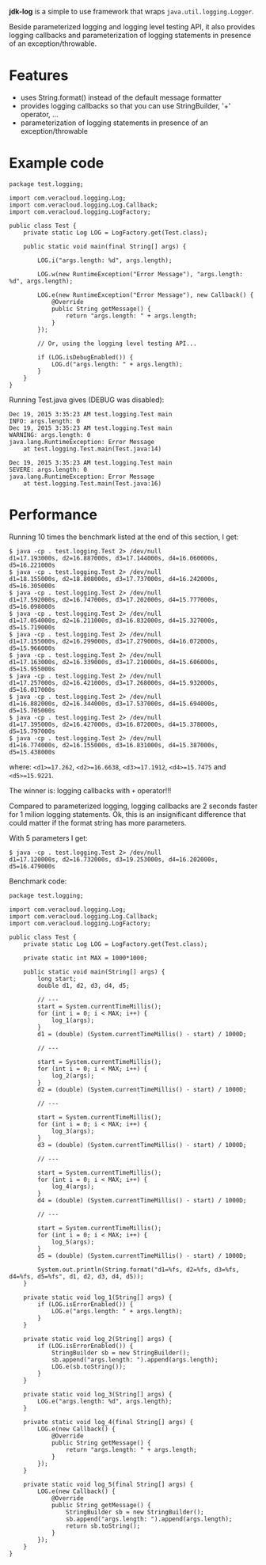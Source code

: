 **jdk-log** is a simple to use framework that wraps `java.util.logging.Logger`.

Beside parameterized logging and logging level testing API, it also provides logging callbacks and parameterization of logging statements in presence of an exception/throwable.

# Features

* uses String.format() instead of the default message formatter
* provides logging callbacks so that you can use StringBuilder, '+' operator, ...
* parameterization of logging statements in presence of an exception/throwable

# Example code

```
package test.logging;

import com.veracloud.logging.Log;
import com.veracloud.logging.Log.Callback;
import com.veracloud.logging.LogFactory;

public class Test {
    private static Log LOG = LogFactory.get(Test.class);

    public static void main(final String[] args) {

        LOG.i("args.length: %d", args.length);

        LOG.w(new RuntimeException("Error Message"), "args.length: %d", args.length);

        LOG.e(new RuntimeException("Error Message"), new Callback() {
            @Override
            public String getMessage() {
                return "args.length: " + args.length;
            }
        });

        // Or, using the logging level testing API...

        if (LOG.isDebugEnabled()) {
            LOG.d("args.length: " + args.length);
        }
    }
}
```

Running Test.java gives (DEBUG was disabled):

```
Dec 19, 2015 3:35:23 AM test.logging.Test main
INFO: args.length: 0
Dec 19, 2015 3:35:23 AM test.logging.Test main
WARNING: args.length: 0
java.lang.RuntimeException: Error Message
	at test.logging.Test.main(Test.java:14)

Dec 19, 2015 3:35:23 AM test.logging.Test main
SEVERE: args.length: 0
java.lang.RuntimeException: Error Message
	at test.logging.Test.main(Test.java:16)
```

# Performance

Running 10 times the benchmark listed at the end of this section, I get:

```
$ java -cp . test.logging.Test 2> /dev/null
d1=17.193000s, d2=16.887000s, d3=17.144000s, d4=16.060000s, d5=16.221000s
$ java -cp . test.logging.Test 2> /dev/null
d1=18.155000s, d2=18.808000s, d3=17.737000s, d4=16.242000s, d5=16.305000s
$ java -cp . test.logging.Test 2> /dev/null
d1=17.592000s, d2=16.747000s, d3=17.202000s, d4=15.777000s, d5=16.098000s
$ java -cp . test.logging.Test 2> /dev/null
d1=17.054000s, d2=16.211000s, d3=16.832000s, d4=15.327000s, d5=15.719000s
$ java -cp . test.logging.Test 2> /dev/null
d1=17.155000s, d2=16.299000s, d3=17.279000s, d4=16.072000s, d5=15.966000s
$ java -cp . test.logging.Test 2> /dev/null
d1=17.163000s, d2=16.339000s, d3=17.210000s, d4=15.606000s, d5=15.955000s
$ java -cp . test.logging.Test 2> /dev/null
d1=17.257000s, d2=16.421000s, d3=17.268000s, d4=15.932000s, d5=16.017000s
$ java -cp . test.logging.Test 2> /dev/null
d1=16.882000s, d2=16.344000s, d3=17.537000s, d4=15.694000s, d5=15.705000s
$ java -cp . test.logging.Test 2> /dev/null
d1=17.395000s, d2=16.427000s, d3=16.872000s, d4=15.378000s, d5=15.797000s
$ java -cp . test.logging.Test 2> /dev/null
d1=16.774000s, d2=16.155000s, d3=16.831000s, d4=15.387000s, d5=15.438000s
```

where: `<d1>=17.262`, `<d2>=16.6638`, `<d3>=17.1912`, `<d4>=15.7475` and `<d5>=15.9221`.
				
The winner is: logging callbacks with `+` operator!!! 

Compared to parameterized logging, logging callbacks are 2 seconds faster for 1 milion logging statements. Ok, this is an insignificant difference that could matter if the format string has more parameters.

With 5 parameters I get:

```
$ java -cp . test.logging.Test 2> /dev/null
d1=17.120000s, d2=16.732000s, d3=19.253000s, d4=16.202000s, d5=16.479000s
```

Benchmark code:

```
package test.logging;

import com.veracloud.logging.Log;
import com.veracloud.logging.Log.Callback;
import com.veracloud.logging.LogFactory;

public class Test {
	private static Log LOG = LogFactory.get(Test.class);

	private static int MAX = 1000*1000;

	public static void main(String[] args) {
		long start;
		double d1, d2, d3, d4, d5;
		
		// ---
		start = System.currentTimeMillis();
		for (int i = 0; i < MAX; i++) {
			log_1(args);
		}
		d1 = (double) (System.currentTimeMillis() - start) / 1000D;
		
		// ---
		
		start = System.currentTimeMillis();
		for (int i = 0; i < MAX; i++) {
			log_2(args);
		}
		d2 = (double) (System.currentTimeMillis() - start) / 1000D;
		
		// ---
		
		start = System.currentTimeMillis();
		for (int i = 0; i < MAX; i++) {
			log_3(args);
		}
		d3 = (double) (System.currentTimeMillis() - start) / 1000D;
		
		// ---
		
		start = System.currentTimeMillis();
		for (int i = 0; i < MAX; i++) {
			log_4(args);
		}
		d4 = (double) (System.currentTimeMillis() - start) / 1000D;
		
		// ---
		
		start = System.currentTimeMillis();
		for (int i = 0; i < MAX; i++) {
			log_5(args);
		}
		d5 = (double) (System.currentTimeMillis() - start) / 1000D;
		
		System.out.println(String.format("d1=%fs, d2=%fs, d3=%fs, d4=%fs, d5=%fs", d1, d2, d3, d4, d5));
	}

	private static void log_1(String[] args) {
		if (LOG.isErrorEnabled()) {
			LOG.e("args.length: " + args.length);
		}
	}
	
	private static void log_2(String[] args) {
		if (LOG.isErrorEnabled()) {
			StringBuilder sb = new StringBuilder();
			sb.append("args.length: ").append(args.length);
			LOG.e(sb.toString());
		}
	}
	
	private static void log_3(String[] args) {
		LOG.e("args.length: %d", args.length);
	}
	
	private static void log_4(final String[] args) {
		LOG.e(new Callback() {
			@Override
			public String getMessage() {
				return "args.length: " + args.length;
			}
		});
	}
	
	private static void log_5(final String[] args) {
		LOG.e(new Callback() {
			@Override
			public String getMessage() {
				StringBuilder sb = new StringBuilder();
				sb.append("args.length: ").append(args.length);
				return sb.toString();
			}
		});
	}
}
```
